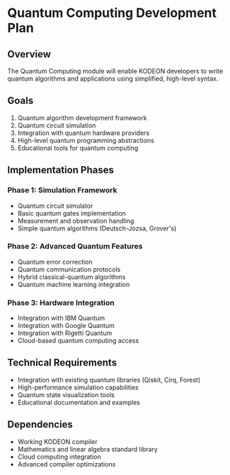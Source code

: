# Quantum Computing Development Plan

## Overview

The Quantum Computing module will enable KODEON developers to write quantum algorithms and applications using simplified, high-level syntax.

## Goals

1. Quantum algorithm development framework
2. Quantum circuit simulation
3. Integration with quantum hardware providers
4. High-level quantum programming abstractions
5. Educational tools for quantum computing

## Implementation Phases

### Phase 1: Simulation Framework

- Quantum circuit simulator
- Basic quantum gates implementation
- Measurement and observation handling
- Simple quantum algorithms (Deutsch-Jozsa, Grover's)

### Phase 2: Advanced Quantum Features

- Quantum error correction
- Quantum communication protocols
- Hybrid classical-quantum algorithms
- Quantum machine learning integration

### Phase 3: Hardware Integration

- Integration with IBM Quantum
- Integration with Google Quantum
- Integration with Rigetti Quantum
- Cloud-based quantum computing access

## Technical Requirements

- Integration with existing quantum libraries (Qiskit, Cirq, Forest)
- High-performance simulation capabilities
- Quantum state visualization tools
- Educational documentation and examples

## Dependencies

- Working KODEON compiler
- Mathematics and linear algebra standard library
- Cloud computing integration
- Advanced compiler optimizations
